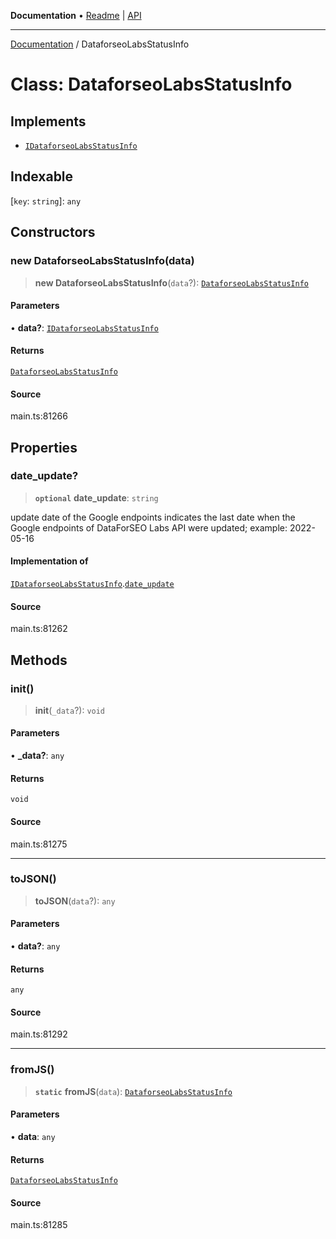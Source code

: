 **Documentation** • [Readme](../README.md) \| [API](../globals.md)

***

[Documentation](../README.md) / DataforseoLabsStatusInfo

# Class: DataforseoLabsStatusInfo

## Implements

- [`IDataforseoLabsStatusInfo`](../interfaces/IDataforseoLabsStatusInfo.md)

## Indexable

 \[`key`: `string`\]: `any`

## Constructors

### new DataforseoLabsStatusInfo(data)

> **new DataforseoLabsStatusInfo**(`data`?): [`DataforseoLabsStatusInfo`](DataforseoLabsStatusInfo.md)

#### Parameters

• **data?**: [`IDataforseoLabsStatusInfo`](../interfaces/IDataforseoLabsStatusInfo.md)

#### Returns

[`DataforseoLabsStatusInfo`](DataforseoLabsStatusInfo.md)

#### Source

main.ts:81266

## Properties

### date\_update?

> **`optional`** **date\_update**: `string`

update date of the Google endpoints
indicates the last date when the Google endpoints of DataForSEO Labs API were updated;
example:
2022-05-16

#### Implementation of

[`IDataforseoLabsStatusInfo`](../interfaces/IDataforseoLabsStatusInfo.md).[`date_update`](../interfaces/IDataforseoLabsStatusInfo.md#date_update)

#### Source

main.ts:81262

## Methods

### init()

> **init**(`_data`?): `void`

#### Parameters

• **\_data?**: `any`

#### Returns

`void`

#### Source

main.ts:81275

***

### toJSON()

> **toJSON**(`data`?): `any`

#### Parameters

• **data?**: `any`

#### Returns

`any`

#### Source

main.ts:81292

***

### fromJS()

> **`static`** **fromJS**(`data`): [`DataforseoLabsStatusInfo`](DataforseoLabsStatusInfo.md)

#### Parameters

• **data**: `any`

#### Returns

[`DataforseoLabsStatusInfo`](DataforseoLabsStatusInfo.md)

#### Source

main.ts:81285
